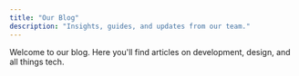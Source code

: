 ```yaml
---
title: "Our Blog"
description: "Insights, guides, and updates from our team."
---
```

Welcome to our blog. Here you'll find articles on development, design, and all things tech.
